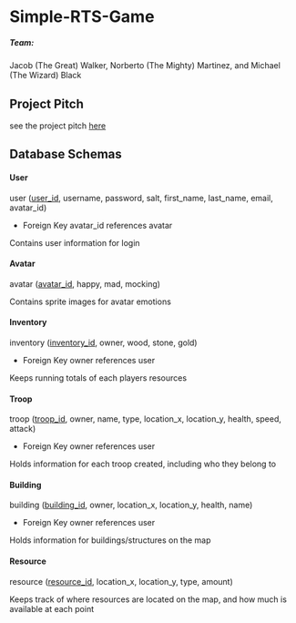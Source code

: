 # Simple-RTS-Game
##### Team:
Jacob (The Great) Walker, Norberto (The Mighty) Martinez, and Michael (The Wizard) Black

## Project Pitch

see the project pitch [here](https://github.com/BYUCS452S2020/Simple-RTS-Game/blob/master/Project%20Pitch%20CS%20452.pdf)

## Database Schemas

#### User

user (<ins>user_id</ins>, username, password, salt, first_name, last_name, email, avatar_id)

* Foreign Key avatar_id references avatar

Contains user information for login

#### Avatar

avatar (<ins>avatar_id</ins>, happy, mad, mocking)

Contains sprite images for avatar emotions

#### Inventory

inventory (<ins>inventory_id</ins>, owner, wood, stone, gold)

* Foreign Key owner references user

Keeps running totals of each players resources

#### Troop

troop (<ins>troop_id</ins>, owner, name, type, location_x, location_y, health, speed, attack)

* Foreign Key owner references user

Holds information for each troop created, including who they belong to

#### Building

building (<ins>building_id</ins>, owner, location_x, location_y,  health, name)

* Foreign Key owner references user

Holds information for buildings/structures on the map

#### Resource

resource (<ins>resource_id</ins>, location_x, location_y, type, amount)

Keeps track of where resources are located on the map, and how much is available at each point
